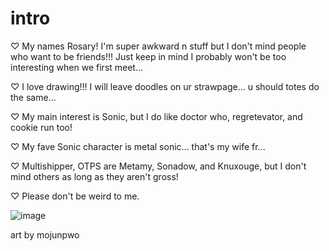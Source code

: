 # intro

♡ My names Rosary! I'm super awkward n stuff but I don't mind people who want to be friends!!! Just keep in mind I probably won't be too interesting when we first meet...

♡ I love drawing!!! I will leave doodles on ur strawpage... u should totes do the same...

♡ My main interest is Sonic, but I do like doctor who, regretevator, and cookie run too!

♡ My fave Sonic character is metal sonic... that's my wife fr...

♡ Multishipper, OTPS are Metamy, Sonadow, and Knuxouge, but I don't mind others as long as they aren't gross!

♡ Please don't be weird to me.

![image](https://github.com/user-attachments/assets/7adbe36d-3181-4647-844a-edc5792c827e)

art by mojunpwo 
